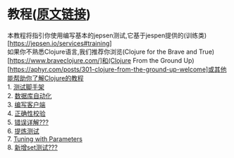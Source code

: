 # 教程([原文链接](https://github.com/jepsen-io/jepsen/blob/main/doc/tutorial/index.md))
本教程将指引你使用编写基本的jepsen测试,它基于jespen提供的(训练类)[https://jepsen.io/services#training]  
如果你不熟悉Clojure语言,我们推荐你浏览(Clojure for the Brave and True)[https://www.braveclojure.com/]和(Clojure From the Ground Up)[https://aphyr.com/posts/301-clojure-from-the-ground-up-welcome]或其他能帮助你了解Clojure的教程  
    1. [测试脚手架]()  
    2. [数据库自动化]()  
    3. [编写客户端]()  
    4. [正确性校验]()  
    5. [错误详解???]()  
    6. [提炼测试]()  
    7. [Tuning with Parameters]()  
    8. [新增set测试???]()  